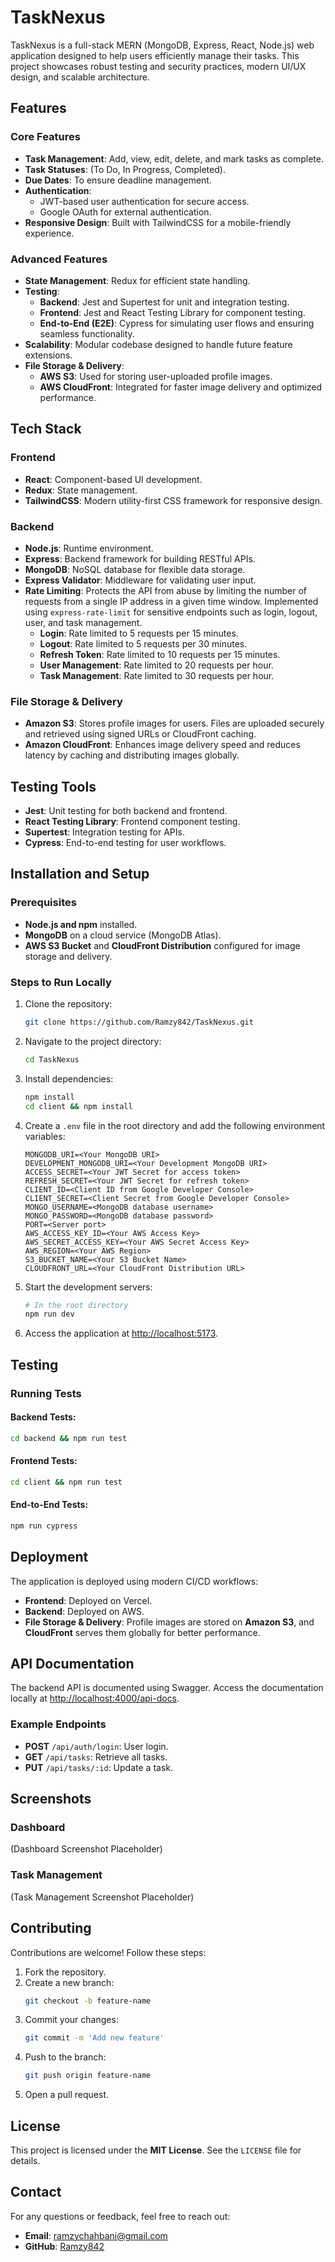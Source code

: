 # TaskNexus

TaskNexus is a full-stack MERN (MongoDB, Express, React, Node.js) web application designed to help users efficiently manage their tasks. This project showcases robust testing and security practices, modern UI/UX design, and scalable architecture.

## Features

### Core Features
- **Task Management**: Add, view, edit, delete, and mark tasks as complete.
- **Task Statuses**: (To Do, In Progress, Completed).
- **Due Dates**: To ensure deadline management.
- **Authentication**:
  - JWT-based user authentication for secure access.
  - Google OAuth for external authentication.
- **Responsive Design**: Built with TailwindCSS for a mobile-friendly experience.

### Advanced Features
- **State Management**: Redux for efficient state handling.
- **Testing**:
  - **Backend**: Jest and Supertest for unit and integration testing.
  - **Frontend**: Jest and React Testing Library for component testing.
  - **End-to-End (E2E)**: Cypress for simulating user flows and ensuring seamless functionality.
- **Scalability**: Modular codebase designed to handle future feature extensions.
- **File Storage & Delivery**:
  - **AWS S3**: Used for storing user-uploaded profile images.
  - **AWS CloudFront**: Integrated for faster image delivery and optimized performance.

## Tech Stack

### Frontend
- **React**: Component-based UI development.
- **Redux**: State management.
- **TailwindCSS**: Modern utility-first CSS framework for responsive design.

### Backend
- **Node.js**: Runtime environment.
- **Express**: Backend framework for building RESTful APIs.
- **MongoDB**: NoSQL database for flexible data storage.
- **Express Validator**: Middleware for validating user input.
- **Rate Limiting**: Protects the API from abuse by limiting the number of requests from a single IP address in a given time window. Implemented using `express-rate-limit` for sensitive endpoints such as login, logout, user, and task management.
  - **Login**: Rate limited to 5 requests per 15 minutes.
  - **Logout**: Rate limited to 5 requests per 30 minutes.
  - **Refresh Token**: Rate limited to 10 requests per 15 minutes.
  - **User Management**: Rate limited to 20 requests per hour.
  - **Task Management**: Rate limited to 30 requests per hour.

### File Storage & Delivery
- **Amazon S3**: Stores profile images for users. Files are uploaded securely and retrieved using signed URLs or CloudFront caching.
- **Amazon CloudFront**: Enhances image delivery speed and reduces latency by caching and distributing images globally.

## Testing Tools
- **Jest**: Unit testing for both backend and frontend.
- **React Testing Library**: Frontend component testing.
- **Supertest**: Integration testing for APIs.
- **Cypress**: End-to-end testing for user workflows.

## Installation and Setup

### Prerequisites
- **Node.js and npm** installed.
- **MongoDB** on a cloud service (MongoDB Atlas).
- **AWS S3 Bucket** and **CloudFront Distribution** configured for image storage and delivery.

### Steps to Run Locally

1. Clone the repository:
   ```sh
   git clone https://github.com/Ramzy842/TaskNexus.git
   ```
2. Navigate to the project directory:
   ```sh
   cd TaskNexus
   ```
3. Install dependencies:
   ```sh
   npm install
   cd client && npm install
   ```
4. Create a `.env` file in the root directory and add the following environment variables:
   ```env
   MONGODB_URI=<Your MongoDB URI>
   DEVELOPMENT_MONGODB_URI=<Your Development MongoDB URI>
   ACCESS_SECRET=<Your JWT Secret for access token>
   REFRESH_SECRET=<Your JWT Secret for refresh token>
   CLIENT_ID=<Client ID from Google Developer Console>
   CLIENT_SECRET=<Client Secret from Google Developer Console>
   MONGO_USERNAME=<MongoDB database username>
   MONGO_PASSWORD=<MongoDB database password>
   PORT=<Server port>
   AWS_ACCESS_KEY_ID=<Your AWS Access Key>
   AWS_SECRET_ACCESS_KEY=<Your AWS Secret Access Key>
   AWS_REGION=<Your AWS Region>
   S3_BUCKET_NAME=<Your S3 Bucket Name>
   CLOUDFRONT_URL=<Your CloudFront Distribution URL>
   ```
5. Start the development servers:
   ```sh
   # In the root directory
   npm run dev
   ```
6. Access the application at [http://localhost:5173](http://localhost:5173).

## Testing

### Running Tests
#### Backend Tests:
```sh
cd backend && npm run test
```

#### Frontend Tests:
```sh
cd client && npm run test
```

#### End-to-End Tests:
```sh
npm run cypress
```

## Deployment
The application is deployed using modern CI/CD workflows:

- **Frontend**: Deployed on Vercel.
- **Backend**: Deployed on AWS.
- **File Storage & Delivery**: Profile images are stored on **Amazon S3**, and **CloudFront** serves them globally for better performance.

## API Documentation
The backend API is documented using Swagger. Access the documentation locally at [http://localhost:4000/api-docs](http://localhost:4000/api-docs).

### Example Endpoints
- **POST** `/api/auth/login`: User login.
- **GET** `/api/tasks`: Retrieve all tasks.
- **PUT** `/api/tasks/:id`: Update a task.

## Screenshots
### Dashboard
(Dashboard Screenshot Placeholder)

### Task Management
(Task Management Screenshot Placeholder)

## Contributing
Contributions are welcome! Follow these steps:

1. Fork the repository.
2. Create a new branch:
   ```sh
   git checkout -b feature-name
   ```
3. Commit your changes:
   ```sh
   git commit -m 'Add new feature'
   ```
4. Push to the branch:
   ```sh
   git push origin feature-name
   ```
5. Open a pull request.

## License
This project is licensed under the **MIT License**. See the `LICENSE` file for details.

## Contact
For any questions or feedback, feel free to reach out:

- **Email**: ramzychahbani@gmail.com
- **GitHub**: [Ramzy842](https://github.com/Ramzy842)


